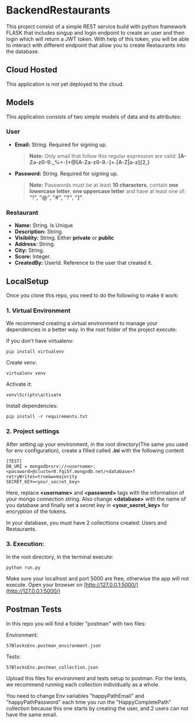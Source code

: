 # BackendRestaurants

This project consist of a simple REST service build with python framework FLASK that includes singup and login endpoint to create an user and then login which will return a JWT token.
With help of this token, you will be able to interact with different endpoint that allow you to create Restaurants into the database.

## Cloud Hosted

This application is not yet deployed to the cloud.

## Models

This application consists of two simple models of data and its attributes:

### User

- **Email:** String. Required for signing up.
  > **Note:** Only email that follow this regular expression are valid:
  > **[A-Za-z0-9._%+-]+@[A-Za-z0-9.-]+\.[A-Z|a-z]{2,}**
- **Password:** String. Required for signing up.
  > **Note:** Passwords must be at least **10 characters**, contain **one lowercase letter**, **one uppercase letter** and have at least one of: **"!", "@", "#", "?", "]"**.

### Restaurant

- **Name:** String. Is Unique
- **Description:** String.
- **Visibility:** String. Either **private** or **public**
- **Address:** String.
- **City:** String.
- **Score:** Integer.
- **CreatedBy:** UserId. Reference to the user that created it.

## LocalSetup

Once you clone this repo, you need to do the following to make it work:

### 1. Virtual Environment

We recommend creating a virtual environment to manage your dependencies in a better way. In the root folder of the project execute:

If you don't have virtualenv:

```
pip install virtualenv
```

Create venv:

```
virtualenv venv
```

Activate it:

```
venv\Scripts\activate
```

Install dependencies:

```
pip install -r requirements.txt
```

### 2. Project settings

After setting up your environment, in the root directory(The same you used for env configuration), create a filled called **.ini** with the following content

```
[TEST]
DB_URI = mongodb+srv://<username>:<password>@cluster0.fqi5f.mongodb.net/<database>?retryWrites=true&w=majority
SECRET_KEY=<your_secret_key>
```

Here, replace **\<username\>** and **\<password\>** tags with the information of your mongo connection string. Also change **\<database\>** with the name of you database and finally set a secret key in **\<your_secret_key\>** for encryption of the tokens.

In your database, you must have 2 collecttions created: Users and Restaurants.

### 3. Execution:

In the root directory, in the terminal execute:

```
python run.py
```

Make sure your localhost and port 5000 are free, otherwise the app will not execute.
Open your browser on [http://127.0.0.1:5000/](http://127.0.0.1:5000/)

## Postman Tests

In this repo you will find a folder "postman" with two files:

Environment:

```
57BlocksEnv.postman_environment.json
```

Tests:

```
57BlocksEnv.postman_collection.json
```

Upload this files for environment and tests setup to postman. For the tests, we recommend running each collection individually as a whole.

You need to change Env variables "happyPathEmail" and "happyPathPassword" each time you run the "HappyCompletePath" collection because this one starts by creating the user, and 2 users can not have the same email.
